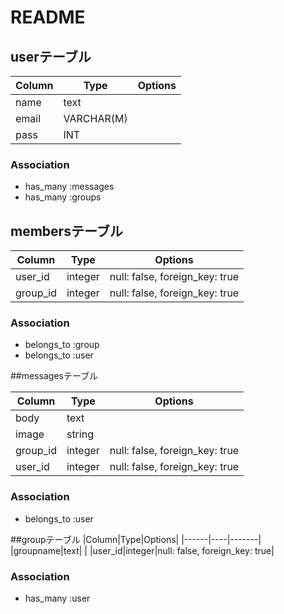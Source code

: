 # README

## userテーブル
|Column|Type|Options|
|------|----|-------|
|name|text|         |
|email|VARCHAR(M)|  |  
|pass|INT|          |


### Association
- has_many :messages
- has_many :groups


## membersテーブル

|Column|Type|Options|
|------|----|-------|
|user_id|integer|null: false, foreign_key: true|
|group_id|integer|null: false, foreign_key: true|

### Association
 - belongs_to :group
 - belongs_to :user


##messagesテーブル

|Column|Type|Options|
|------|----|-------|
|body  |text|       |
|image |string|     |
|group_id|integer|null: false, foreign_key: true|
|user_id|integer|null: false, foreign_key: true|

### Association

 - belongs_to :user
 

 ##groupテーブル
 |Column|Type|Options|
 |------|----|-------|
 |groupname|text|    |
 |user_id|integer|null: false, foreign_key: true|

### Association

 - has_many :user


